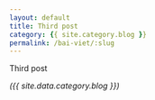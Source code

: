 ```yaml
---
layout: default
title: Third post
category: {{ site.category.blog }}
permalink: /bai-viet/:slug
---
```

<p>Third post</p>
<i>({{ site.data.category.blog }})</i>